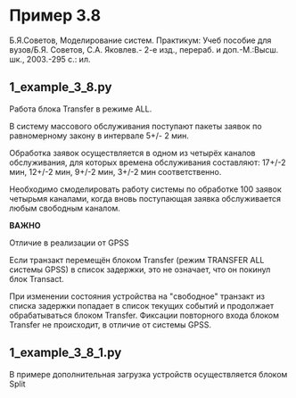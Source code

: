 # Пример 3.8

Б.Я.Советов, Моделирование систем. Практикум: Учеб пособие для вузов/Б.Я. Советов, С.А. Яковлев.- 2-е изд., перераб. и доп.-М.:Высш. шк., 2003.-295 с.: ил.

## 1\_example\_3\_8.py

Работа блока Transfer в режиме ALL.

В систему массового обслуживания поступают пакеты заявок по равномерному закону в интервале 5+/- 2 мин. 

Обработка заявок осуществляется в одном из четырёх каналов обслуживания, для которых времена обслуживания составляют: 
17+/-2 мин,
12+/-2 мин,
9+/-2 мин,
3+/-2 мин 
соответственно.

Необходимо смоделировать работу системы по обработке 100 заявок четырьмя каналами, когда вновь поступающая заявка обслуживается любым свободным каналом.

**ВАЖНО**

Отличие в реализации от GPSS

Если транзакт перемещён блоком Transfer (режим TRANSFER ALL системы GPSS) в список задержки, это не означает, что он покинул блок Transact.

При изменении состояния устройства на "свободное" транзакт из списка задержки попадает в список текущих событий и продолжает обрабатываться блоком Transfer.
Фиксации повторного входа блоком Transfer не происходит, в отличие от системы GPSS.
 
## 1_example\_3\_8\_1.py

В примере дополнительная загрузка устройств осуществляется блоком Split
